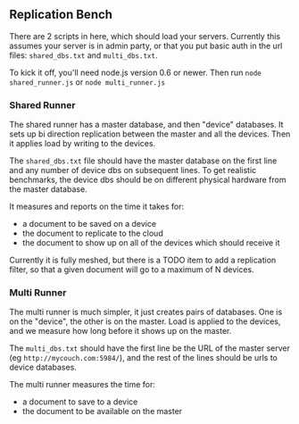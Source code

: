 ## Replication Bench

There are 2 scripts in here, which should load your servers. Currently this assumes your server is in admin party, or that you put basic auth in the url files: `shared_dbs.txt` and `multi_dbs.txt`.

To kick it off, you'll need node.js version 0.6 or newer. Then run `node shared_runner.js` or `node multi_runner.js`

### Shared Runner

The shared runner has a master database, and then "device" databases. It sets up bi direction replication between the master and all the devices. Then it applies load by writing to the devices. 

The `shared_dbs.txt` file should have the master database on the first line and any number of device dbs on subsequent lines. To get realistic benchmarks, the device dbs should be on different physical hardware from the master database.

It measures and reports on the time it takes for:

* a document to be saved on a device
* the document to replicate to the cloud
* the document to show up on all of the devices which should receive it

Currently it is fully meshed, but there is a TODO item to add a replication filter, so that a given document will go to a maximum of N devices.

### Multi Runner

The multi runner is much simpler, it just creates pairs of databases. One is on the "device", the other is on the master. Load is applied to the devices, and we measure how long before it shows up on the master.

The `multi_dbs.txt` should have the first line be the URL of the master server (eg `http://mycouch.com:5984/`), and the rest of the lines should be urls to device databases.

The multi runner measures the time for:

* a document to save to a device
* the document to be available on the master

